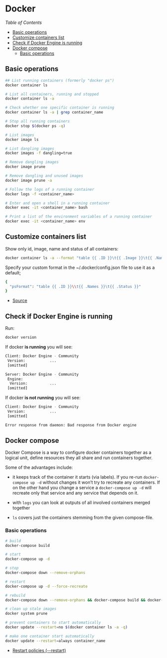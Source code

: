 # Docker

_Table of Contents_

<!-- START doctoc generated TOC please keep comment here to allow auto update -->
<!-- DON'T EDIT THIS SECTION, INSTEAD RE-RUN doctoc TO UPDATE -->
<!-- generated with [DocToc](https://github.com/thlorenz/doctoc) -->

- [Basic operations](#basic-operations)
- [Customize containers list](#customize-containers-list)
- [Check if Docker Engine is running](#check-if-docker-engine-is-running)
- [Docker compose](#docker-compose)
  - [Basic operations](#basic-operations-1)

<!-- END doctoc generated TOC please keep comment here to allow auto update -->


## Basic operations

```sh
## List running containers (formerly "docker ps")
docker container ls

# List all containers, running and stopped
docker container ls -a

# Check whether one specific container is running
docker container ls -a | grep container_name

# Stop all running containers
docker stop $(docker ps -q)

# List images
docker image ls

# List dangling images
docker images -f dangling=true

# Remove dangling images
docker image prune

# Remove dangling and unused images
docker image prune -a

# Follow the logs of a running container
docker logs -f <container_name>

# Enter and open a shell in a running container
docker exec -it <container_name> bash

# Print a list of the environment variables of a running container
docker exec -it <container_name> env
```

## Customize containers list

Show only id, image, name and status of all containers:

```sh
docker container ls -a --format "table {{ .ID }}\t{{ .Image }}\t{{ .Names }}\t{{ .Status }}"
```

Specify your custom format in the ~/.docker/config.json file to use it as a default;

```sh
{
  "psFormat": "table {{ .ID }}\\t{{ .Names }}\t{{ .Status }}"
}
```

- [Source](https://github.com/moby/moby/issues/7477)

## Check if Docker Engine is running

Run:

```sh
docker version
```

If docker **is running** you will see:

```sh
Client: Docker Engine - Community
 Version:           ...
 [omitted]

Server: Docker Engine - Community
 Engine:
  Version:          ...
 [omitted]
```

If docker **is not running** you will see:

```sh
Client: Docker Engine - Community
 Version:           ...
 [omitted]

Error response from daemon: Bad response from Docker engine
```

## Docker compose

Docker Compose is a way to configure docker containers together as a logical unit, define resources they all share and run containers together.

Some of the advantages include:

- it keeps track of the container it starts (via labels). If you re-run `docker-compose up -d` without changes it won’t try to recreate any containers. If on the other hand you change a service a `docker-compose up -d` will recreate only that service and any service that depends on it.

- with `logs` you can look at outputs of all involved containers merged together

- `ls` covers just the containers stemming from the given compose-file.

### Basic operations

```sh
# build
docker-compose build

# start
docker-compose up -d

# stop
docker-compose down --remove-orphans

# restart
docker-compose up -d --force-recreate

# rebuild
docker-compose down --remove-orphans && docker-compose build && docker-compose up -d

# clean up stale images
docker system prune

# prevent containers to start automatically
docker update --restart=no $(docker container ls -a -q)

# make one container start automatically
docker update --restart=always container_name
```
- [Restart policies (--restart)](https://docs.docker.com/engine/reference/run/#restart-policies---restart)